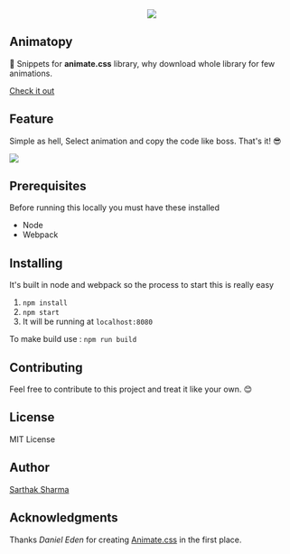 <div align="center"><img src="https://i.imgur.com/Sd4pt3S.png"></div>

## Animatopy
🎩 Snippets for **animate.css** library, why download whole library for few animations.

[Check it out](https://sarthology.github.io/Animatopy/)

## Feature

Simple as hell, Select animation and copy the code like boss. That's it! 😎

![](https://media.giphy.com/media/fQuB9k3OlJcl4rWsEi/giphy.gif)

## Prerequisites

Before running this locally you must have these installed

+ Node
+ Webpack

## Installing

It's built in node and webpack so the process to start this is really easy

1. `npm install`
2. `npm start`
3. It will be running at `localhost:8080`

To make build use : `npm run build`

## Contributing

Feel free to contribute to this project and treat it like your own. 😊 


## License

MIT License

## Author

[Sarthak Sharma](https://twitter.com/sarthology)

## Acknowledgments

Thanks  *Daniel Eden* for creating [Animate.css](https://github.com/daneden/animate.css) in the  first place.

